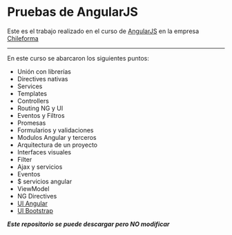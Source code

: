 # Pruebas de AngularJS
Este es el trabajo realizado en el curso de [AngularJS](http://www.chileforma.cl/ch/curso/angularjs) en la empresa [Chileforma](http://www.chileforma.cl)
***
En este curso se abarcaron los siguientes puntos:
* Unión con librerías
* Directives nativas
* Services
* Templates
* Controllers
* Routing NG y UI
* Eventos y Filtros
* Promesas
* Formularios y validaciones
* Modulos Angular y terceros
* Arquitectura de un proyecto
* Interfaces visuales
* Filter
* Ajax y servicios
* Eventos
* $ servicios angular
* ViewModel
* NG Directives
* [UI Angular](https://angular-ui.github.io/)
* [UI Bootstrap](https://angular-ui.github.io/bootstrap/)

_**Este repositorio se puede descargar pero NO modificar**_
